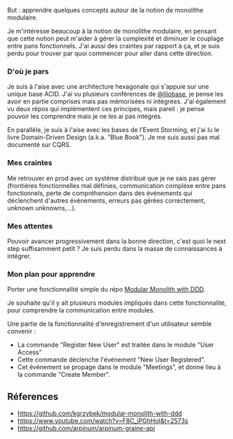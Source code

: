 But : apprendre quelques concepts autour de la notion de monolithe modulaire.

Je m'intéresse beaucoup à la notion de monolithe modulaire, en pensant que
cette notion peut m'aider à gérer la complexité et diminuer le couplage entre
pans fonctionnels. J'ai aussi des craintes par rapport à ça, et je suis perdu
pour trouver par quoi commencer pour aller dans cette direction.

### D'où je pars

Je suis à l'aise avec une architecture hexagonale qui s'appuie sur une unique
base ACID. J'ai vu plusieurs conférences de
[@lilobase](https://twitter.com/lilobase), je pense les avoir en partie
comprises mais pas mémorisées ni intégrées. J'ai également vu deux répos qui
implémentent ces principes, mais pareil : je pense pouvoir les comprendre mais
je ne les ai pas intégrés.

En parallèle, je suis à l'aise avec les bases de l'Event Storming, et j'ai lu
le livre Domain-Driven Design (a.k.a. "Blue Book"). Je me suis aussi pas mal
documenté sur CQRS.

### Mes craintes

Me retrouver en prod avec un système distribué que je ne sais pas gérer
(frontières fonctionnelles mal définies, communication complexe entre pans
fonctionnels, perte de compréhension dans des événements qui déclenchent
d'autres événements, erreurs pas gérées correctement, unknown unknowns,...).

### Mes attentes

Pouvoir avancer progressivement dans la bonne direction, c'est quoi le next
step suffisamment petit ? Je suis perdu dans la masse de connaissances à
intégrer.

### Mon plan pour apprendre

Porter une fonctionnalité simple du répo [Modular Monolith with
DDD](https://github.com/kgrzybek/modular-monolith-with-ddd).

Je souhaite qu'il y ait plusieurs modules impliqués dans cette fonctionnalité,
pour comprendre la communication entre modules.

Une partie de la fonctionnalité d'enregistrement d'un utilisateur semble
convenir :

- La commande "Register New User" est traitée dans le module "User Access"
- Cette commande déclenche l'événement "New User Registered".
- Cet événement se propage dans le module "Meetings", et donne lieu à la
  commande "Create Member".

## Réferences

- <https://github.com/kgrzybek/modular-monolith-with-ddd>
- <https://www.youtube.com/watch?v=F8C_iPGhHoI&t=2573s>
- <https://github.com/arpinum/arpinum-graine-api>
